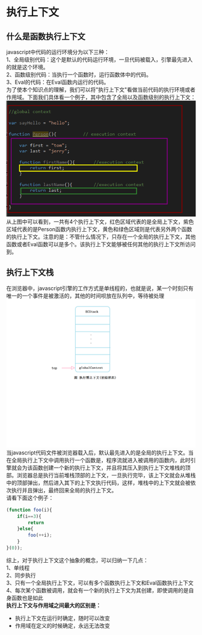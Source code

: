 # 执行上下文  

## 什么是函数执行上下文  
javascript中代码的运行环境分为以下三种：  
1、全局级别代码：这个是默认的代码运行环境，一旦代码被载入，引擎最先进入的就是这个环境。  
2、函数级别代码：当执行一个函数时，运行函数体中的代码。  
3、Eval的代码：在Eval函数内运行的代码。  
为了使本个知识点的理解，我们可以将"执行上下文"看做当前代码的执行环境或者作用域。下面我们具体看一个例子，其中包含了全局以及函数级别的执行上下文：  
![context](https://github.com/IFYOUUUU/Blog/blob/master/images/javascript/conext.png)  
从上图中可以看到，一共有4个执行上下文，红色区域代表的是全局上下文，紫色区域代表的是Person函数内执行上下文，黄色和绿色区域则是代表另外两个函数的执行上下文。注意的是：不管什么情况下，只存在一个全局的执行上下文，其他函数或者Eval函数可以是多个。该执行上下文能够被任何其他的执行上下文所访问到。  

## 执行上下文栈  
在浏览器中，javascript引擎的工作方式是单线程的，也就是说，某一个时刻只有唯一的一个事件是被激活的，其他的时间呗放在队列中，等待被处理  
![ECStack](https://github.com/IFYOUUUU/Blog/blob/master/images/javascript/ECStack.png)  
当javascript代码文件被浏览器载入后，默认最先进入的是全局的执行上下文。当在全局执行上下文中调用执行一个函数是，程序流就进入被调用的函数内，此时引擎就会为该函数创建一个新的执行上下文，并且将其压入到执行上下文堆栈的顶部。浏览器总是执行当前堆栈顶部的上下文，一旦执行完毕，该上下文就会从堆栈中的顶部弹出，然后进入其下的上下文执行代码，这样，堆栈中的上下文就会被依次执行并且弹出，最终回来全局的执行上下文。  
请看下面这个例子：  
```js
(function foo(i){
    if(i==3){
        return
    }else{
        foo(++i);
    }
}(0));
```  
综上，对于执行上下文这个抽象的概念，可以归纳一下几点：  
1、单线程  
2、同步执行  
3、只有一个全局执行上下文，可以有多个函数执行上下文和Eval函数执行上下文  
4、每次某个函数被调用，就会有一个新的执行上下文为其创建，即使调用的是自身函数也是如此  
**执行上下文与作用域之间最大的区别是：**  
* 执行上下文在运行时确定，随时可以改变  
* 作用域在定义的时候确定，永远无法改变